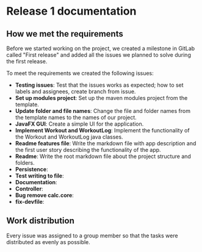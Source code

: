 # Release 1 documentation

## How we met the requirements

Before we started working on the project, we created a milestone in GitLab called "First release" and added all the issues we planned to solve during the first release.

To meet the requirements we created the following issues:

- **Testing issues**: Test that the issues works as expected; how to set labels and assignees, create branch from issue.
- **Set up modules project**: Set up the maven modules project from the template.
- **Update folder and file names**: Change the file and folder names from the template names to the names of our project.
- **JavaFX GUI**: Create a simple UI for the application.
- **Implement Workout and WorkoutLog**: Implement the functionality of the Workout and WorkoutLog java classes.
- **Readme features file**: Write the markdown file with app description and the first user story describing the functionality of the app.
- **Readme**: Write the root markdown file about the project structure and folders.
- **Persistence**:
- **Test writing to file**:
- **Documentation**:
- **Controller**:
- **Bug remove calc.core**:
- **fix-devfile**:

## Work distribution

Every issue was assigned to a group member so that the tasks were distributed as evenly as possible.